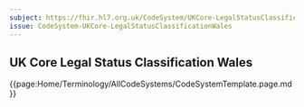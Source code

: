 ```yaml
---
subject: https://fhir.hl7.org.uk/CodeSystem/UKCore-LegalStatusClassificationWales
issue: CodeSystem-UKCore-LegalStatusClassificationWales
---
```

## UK Core Legal Status Classification Wales

{{page:Home/Terminology/AllCodeSystems/CodeSystemTemplate.page.md}}